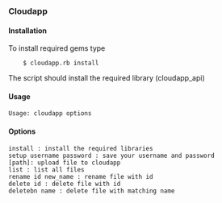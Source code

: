 ### Cloudapp

#### Installation

To install required gems type
        
        $ cloudapp.rb install

The script should install the required library (cloudapp_api)

#### Usage

    Usage: cloudapp options

#### Options

    install : install the required libraries
    setup username password : save your username and password
    [path]: upload file to cloudapp
    list : list all files
    rename id new_name : rename file with id 
    delete id : delete file with id
    deletebn name : delete file with matching name
